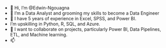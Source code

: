 - 👋 Hi, I’m @Edwin-Ngouagna
- 👀 I’m a Data Analyst and grooming my skills to become a Data Engineer 
- 🌱 I have 5 years of experience in Excel, SPSS, and Power BI.
- I’m upskilling in Python, R, SQL, and Azure.
- 💞️ I want to collaborate on projects, particularly Power BI, Data Pipelines, ETL, and Machine learning.
- 📫 

<!---
Edwin-Ngouagna/Edwin-Ngouagna is a ✨ special ✨ repository because its `README.md` (this file) appears on your GitHub profile.
You can click the Preview link to take a look at your changes.
--->

